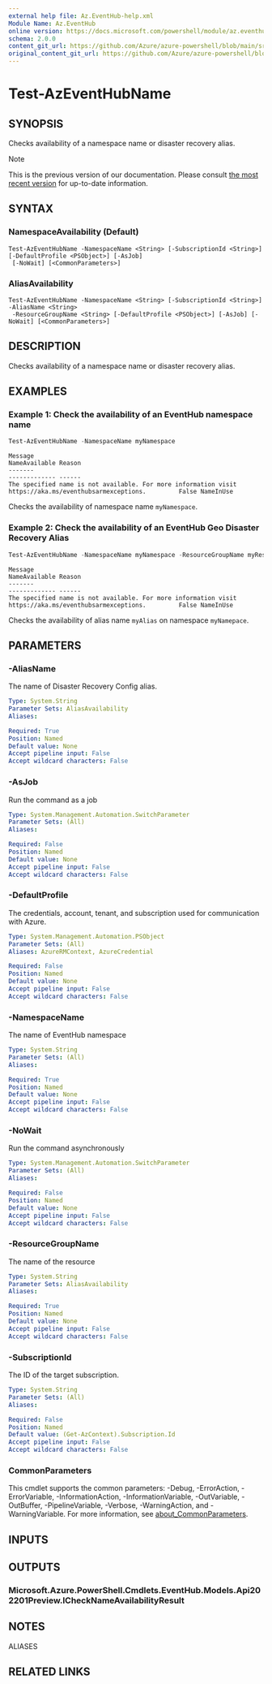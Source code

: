 ```yaml
---
external help file: Az.EventHub-help.xml
Module Name: Az.EventHub
online version: https://docs.microsoft.com/powershell/module/az.eventhub/test-azeventhubname
schema: 2.0.0
content_git_url: https://github.com/Azure/azure-powershell/blob/main/src/EventHub/EventHub/help/Test-AzEventHubName.md
original_content_git_url: https://github.com/Azure/azure-powershell/blob/main/src/EventHub/EventHub/help/Test-AzEventHubName.md
---
```


# Test-AzEventHubName

## SYNOPSIS
Checks availability of a namespace name or disaster recovery alias.

> [!NOTE]
>This is the previous version of our documentation. Please consult [the most recent version](/powershell/module/az.eventhub/test-azeventhubname) for up-to-date information.

## SYNTAX

### NamespaceAvailability (Default)
```
Test-AzEventHubName -NamespaceName <String> [-SubscriptionId <String>] [-DefaultProfile <PSObject>] [-AsJob]
 [-NoWait] [<CommonParameters>]
```

### AliasAvailability
```
Test-AzEventHubName -NamespaceName <String> [-SubscriptionId <String>] -AliasName <String>
 -ResourceGroupName <String> [-DefaultProfile <PSObject>] [-AsJob] [-NoWait] [<CommonParameters>]
```

## DESCRIPTION
Checks availability of a namespace name or disaster recovery alias.

## EXAMPLES

### Example 1: Check the availability of an EventHub namespace name
```powershell
Test-AzEventHubName -NamespaceName myNamespace
```

```output
Message                                                                                                NameAvailable Reason
-------                                                                                                ------------- ------
The specified name is not available. For more information visit https://aka.ms/eventhubsarmexceptions.         False NameInUse
```

Checks the availability of namespace name `myNamespace`.

### Example 2: Check the availability of an EventHub Geo Disaster Recovery Alias
```powershell
Test-AzEventHubName -NamespaceName myNamespace -ResourceGroupName myResourceGroup -AliasName myAlias
```

```output
Message                                                                                                NameAvailable Reason
-------                                                                                                ------------- ------
The specified name is not available. For more information visit https://aka.ms/eventhubsarmexceptions.         False NameInUse
```

Checks the availability of alias name `myAlias` on namespace `myNamepace`.

## PARAMETERS

### -AliasName
The name of Disaster Recovery Config alias.

```yaml
Type: System.String
Parameter Sets: AliasAvailability
Aliases:

Required: True
Position: Named
Default value: None
Accept pipeline input: False
Accept wildcard characters: False
```

### -AsJob
Run the command as a job

```yaml
Type: System.Management.Automation.SwitchParameter
Parameter Sets: (All)
Aliases:

Required: False
Position: Named
Default value: None
Accept pipeline input: False
Accept wildcard characters: False
```

### -DefaultProfile
The credentials, account, tenant, and subscription used for communication with Azure.

```yaml
Type: System.Management.Automation.PSObject
Parameter Sets: (All)
Aliases: AzureRMContext, AzureCredential

Required: False
Position: Named
Default value: None
Accept pipeline input: False
Accept wildcard characters: False
```

### -NamespaceName
The name of EventHub namespace

```yaml
Type: System.String
Parameter Sets: (All)
Aliases:

Required: True
Position: Named
Default value: None
Accept pipeline input: False
Accept wildcard characters: False
```

### -NoWait
Run the command asynchronously

```yaml
Type: System.Management.Automation.SwitchParameter
Parameter Sets: (All)
Aliases:

Required: False
Position: Named
Default value: None
Accept pipeline input: False
Accept wildcard characters: False
```

### -ResourceGroupName
The name of the resource

```yaml
Type: System.String
Parameter Sets: AliasAvailability
Aliases:

Required: True
Position: Named
Default value: None
Accept pipeline input: False
Accept wildcard characters: False
```

### -SubscriptionId
The ID of the target subscription.

```yaml
Type: System.String
Parameter Sets: (All)
Aliases:

Required: False
Position: Named
Default value: (Get-AzContext).Subscription.Id
Accept pipeline input: False
Accept wildcard characters: False
```

### CommonParameters
This cmdlet supports the common parameters: -Debug, -ErrorAction, -ErrorVariable, -InformationAction, -InformationVariable, -OutVariable, -OutBuffer, -PipelineVariable, -Verbose, -WarningAction, and -WarningVariable. For more information, see [about_CommonParameters](http://go.microsoft.com/fwlink/?LinkID=113216).

## INPUTS

## OUTPUTS

### Microsoft.Azure.PowerShell.Cmdlets.EventHub.Models.Api202201Preview.ICheckNameAvailabilityResult

## NOTES

ALIASES

## RELATED LINKS
